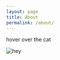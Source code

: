 ```yaml
---
layout: page
title: About
permalink: /about/
---
```

hover over the cat

![hey](https://i.imgur.com/oirrrso.png "made you look")

